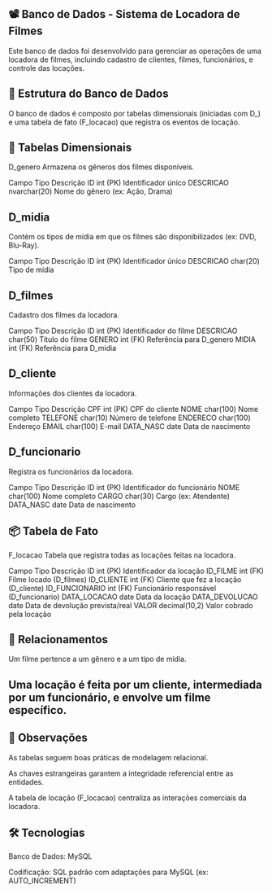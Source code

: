 ## 📽️ Banco de Dados - Sistema de Locadora de Filmes
Este banco de dados foi desenvolvido para gerenciar as operações de uma locadora de filmes, incluindo cadastro de clientes, filmes, funcionários, e controle das locações.

## 🧱 Estrutura do Banco de Dados
O banco de dados é composto por tabelas dimensionais (iniciadas com D_) e uma tabela de fato (F_locacao) que registra os eventos de locação.

## 📁 Tabelas Dimensionais
D_genero
Armazena os gêneros dos filmes disponíveis.

Campo	Tipo	Descrição
ID	int (PK)	Identificador único
DESCRICAO	nvarchar(20)	Nome do gênero (ex: Ação, Drama)

## D_midia
Contém os tipos de mídia em que os filmes são disponibilizados (ex: DVD, Blu-Ray).

Campo	Tipo	Descrição
ID	int (PK)	Identificador único
DESCRICAO	char(20)	Tipo de mídia

## D_filmes
Cadastro dos filmes da locadora.

Campo	Tipo	Descrição
ID	int (PK)	Identificador do filme
DESCRICAO	char(50)	Título do filme
GENERO	int (FK)	Referência para D_genero
MIDIA	int (FK)	Referência para D_midia

## D_cliente
Informações dos clientes da locadora.

Campo	Tipo	Descrição
CPF	int (PK)	CPF do cliente
NOME	char(100)	Nome completo
TELEFONE	char(10)	Número de telefone
ENDERECO	char(100)	Endereço
EMAIL	char(100)	E-mail
DATA_NASC	date	Data de nascimento

## D_funcionario
Registra os funcionários da locadora.

Campo	Tipo	Descrição
ID	int (PK)	Identificador do funcionário
NOME	char(100)	Nome completo
CARGO	char(30)	Cargo (ex: Atendente)
DATA_NASC	date	Data de nascimento

## 📦 Tabela de Fato
F_locacao
Tabela que registra todas as locações feitas na locadora.

Campo	Tipo	Descrição
ID	int (PK)	Identificador da locação
ID_FILME	int (FK)	Filme locado (D_filmes)
ID_CLIENTE	int (FK)	Cliente que fez a locação (D_cliente)
ID_FUNCIONARIO	int (FK)	Funcionário responsável (D_funcionario)
DATA_LOCACAO	date	Data da locação
DATA_DEVOLUCAO	date	Data de devolução prevista/real
VALOR	decimal(10,2)	Valor cobrado pela locação

## 🔗 Relacionamentos
Um filme pertence a um gênero e a um tipo de mídia.

## Uma locação é feita por um cliente, intermediada por um funcionário, e envolve um filme específico.

## 📌 Observações
As tabelas seguem boas práticas de modelagem relacional.

As chaves estrangeiras garantem a integridade referencial entre as entidades.

A tabela de locação (F_locacao) centraliza as interações comerciais da locadora.

## 🛠️ Tecnologias
Banco de Dados: MySQL

Codificação: SQL padrão com adaptações para MySQL (ex: AUTO_INCREMENT)
